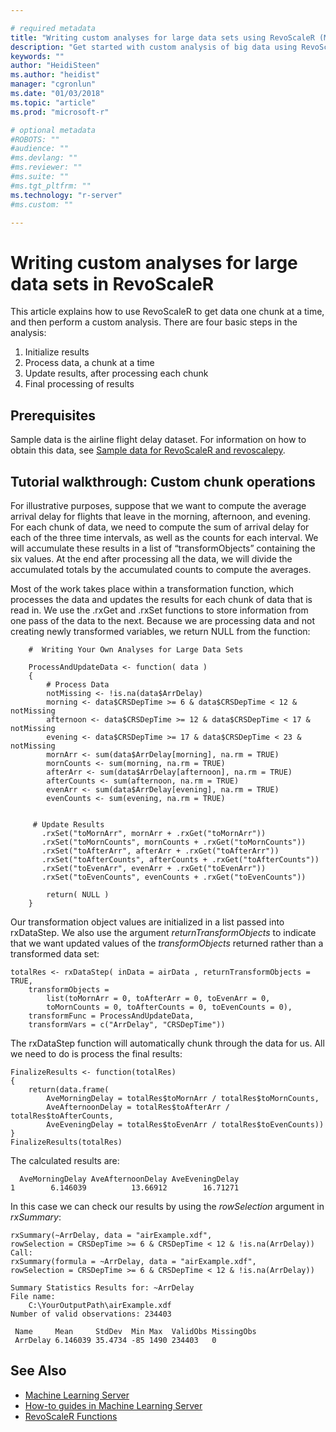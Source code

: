 ```yaml
---

# required metadata
title: "Writing custom analyses for large data sets using RevoScaleR (Machine Learning Server) "
description: "Get started with custom analysis of big data using RevoScaleR functions in Machine Learning Server."
keywords: ""
author: "HeidiSteen"
ms.author: "heidist"
manager: "cgronlun"
ms.date: "01/03/2018"
ms.topic: "article"
ms.prod: "microsoft-r"

# optional metadata
#ROBOTS: ""
#audience: ""
#ms.devlang: ""
#ms.reviewer: ""
#ms.suite: ""
#ms.tgt_pltfrm: ""
ms.technology: "r-server"
#ms.custom: ""

---
```


# Writing custom analyses for large data sets in RevoScaleR

This article explains how to use RevoScaleR to get data one chunk at a time, and then perform a custom analysis. There are four basic steps in the analysis:

1.  Initialize results
2.  Process data, a chunk at a time
3.  Update results, after processing each chunk
4.  Final processing of results

## Prerequisites

Sample data is the airline flight delay dataset. For information on how to obtain this data, see [Sample data for RevoScaleR and revoscalepy](sample-built-in-data.md).

## Tutorial walkthrough: Custom chunk operations

For illustrative purposes, suppose that we want to compute the average arrival delay for flights that leave in the morning, afternoon, and evening. For each chunk of data, we need to compute the sum of arrival delay for each of the three time intervals, as well as the counts for each interval. We will accumulate these results in a list of “transformObjects” containing the six values. At the end after processing all the data, we will divide the accumulated totals by the accumulated counts to compute the averages.

Most of the work takes place within a transformation function, which processes the data and updates the results for each chunk of data that is read in. We use the .rxGet and .rxSet functions to store information from one pass of the data to the next. Because we are processing data and not creating newly transformed variables, we return NULL from the function:

		#  Writing Your Own Analyses for Large Data Sets

		ProcessAndUpdateData <- function( data )
		{
		    # Process Data
		    notMissing <- !is.na(data$ArrDelay)
		    morning <- data$CRSDepTime >= 6 & data$CRSDepTime < 12 & notMissing
		    afternoon <- data$CRSDepTime >= 12 & data$CRSDepTime < 17 & notMissing
		    evening <- data$CRSDepTime >= 17 & data$CRSDepTime < 23 & notMissing
		    mornArr <- sum(data$ArrDelay[morning], na.rm = TRUE)      
		    mornCounts <- sum(morning, na.rm = TRUE)
		    afterArr <- sum(data$ArrDelay[afternoon], na.rm = TRUE)
		    afterCounts <- sum(afternoon, na.rm = TRUE)
		    evenArr <- sum(data$ArrDelay[evening], na.rm = TRUE)
		    evenCounts <- sum(evening, na.rm = TRUE)


		 # Update Results
		   .rxSet("toMornArr", mornArr + .rxGet("toMornArr"))
		   .rxSet("toMornCounts", mornCounts + .rxGet("toMornCounts"))
		   .rxSet("toAfterArr", afterArr + .rxGet("toAfterArr"))
		   .rxSet("toAfterCounts", afterCounts + .rxGet("toAfterCounts"))
		   .rxSet("toEvenArr", evenArr + .rxGet("toEvenArr"))
		   .rxSet("toEvenCounts", evenCounts + .rxGet("toEvenCounts"))

		    return( NULL )
		}


Our transformation object values are initialized in a list passed into rxDataStep. We also use the argument *returnTransformObjects* to indicate that we want updated values of the *transformObjects* returned rather than a transformed data set:

	totalRes <- rxDataStep( inData = airData , returnTransformObjects = TRUE,
	    transformObjects =
	        list(toMornArr = 0, toAfterArr = 0, toEvenArr = 0,
	        toMornCounts = 0, toAfterCounts = 0, toEvenCounts = 0),
	    transformFunc = ProcessAndUpdateData,
	    transformVars = c("ArrDelay", "CRSDepTime"))


The rxDataStep function will automatically chunk through the data for us. All we need to do is process the final results:

	FinalizeResults <- function(totalRes)
	{
	    return(data.frame(
	        AveMorningDelay = totalRes$toMornArr / totalRes$toMornCounts,
	        AveAfternoonDelay = totalRes$toAfterArr / totalRes$toAfterCounts,
	        AveEveningDelay = totalRes$toEvenArr / totalRes$toEvenCounts))
	}
	FinalizeResults(totalRes)


The calculated results are:

	  AveMorningDelay AveAfternoonDelay AveEveningDelay
	1        6.146039          13.66912        16.71271


In this case we can check our results by using the *rowSelection* argument in *rxSummary*:

	rxSummary(~ArrDelay, data = "airExample.xdf",
	rowSelection = CRSDepTime >= 6 & CRSDepTime < 12 & !is.na(ArrDelay))
	Call:
	rxSummary(formula = ~ArrDelay, data = "airExample.xdf",
	rowSelection = CRSDepTime >= 6 & CRSDepTime < 12 & !is.na(ArrDelay))

	Summary Statistics Results for: ~ArrDelay
	File name:
	    C:\YourOutputPath\airExample.xdf
	Number of valid observations: 234403

	 Name     Mean     StdDev  Min Max  ValidObs MissingObs
	 ArrDelay 6.146039 35.4734 -85 1490 234403   0


## See Also

+ [Machine Learning Server](../what-is-machine-learning-server.md)
+ [How-to guides in Machine Learning Server](how-to-introduction.md)
+ [RevoScaleR Functions](~/r-reference/revoscaler/revoscaler.md)
